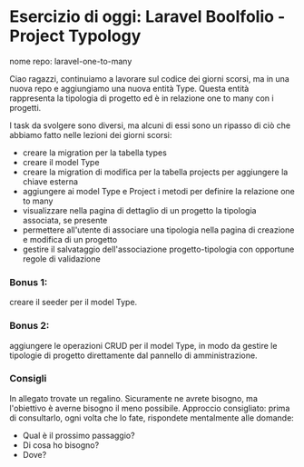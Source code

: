 # Esercizio di oggi: Laravel Boolfolio - Project Typology

nome repo: laravel-one-to-many

Ciao ragazzi,
continuiamo a lavorare sul codice dei giorni scorsi, ma in una nuova repo e aggiungiamo una nuova entità Type. Questa entità rappresenta la tipologia di progetto ed è in relazione one to many con i progetti.

I task da svolgere sono diversi, ma alcuni di essi sono un ripasso di ciò che abbiamo fatto nelle lezioni dei giorni scorsi:

-   creare la migration per la tabella types
-   creare il model Type
-   creare la migration di modifica per la tabella projects per aggiungere la chiave esterna
-   aggiungere ai model Type e Project i metodi per definire la relazione one to many
-   visualizzare nella pagina di dettaglio di un progetto la tipologia associata, se presente
-   permettere all'utente di associare una tipologia nella pagina di creazione e modifica di un progetto
-   gestire il salvataggio dell'associazione progetto-tipologia con opportune regole di validazione

### Bonus 1:

creare il seeder per il model Type.

### Bonus 2:

aggiungere le operazioni CRUD per il model Type, in modo da gestire le tipologie di progetto direttamente dal pannello di amministrazione.

### Consigli

In allegato trovate un regalino. Sicuramente ne avrete bisogno, ma l'obiettivo è averne bisogno il meno possibile. Approccio consigliato: prima di consultarlo, ogni volta che lo fate, rispondete mentalmente alle domande:

-   Qual è il prossimo passaggio?
-   Di cosa ho bisogno?
-   Dove?
